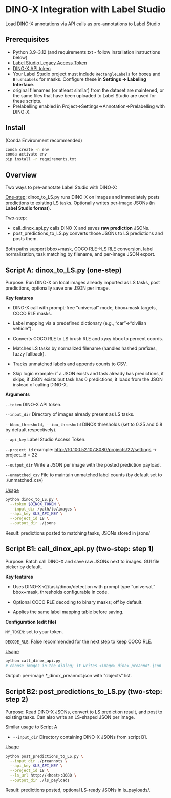 # DINO-X Integration with Label Studio
Load DINO-X annotations via API calls as pre-annotations to Label Studio

## Prerequisites
- Python 3.9–3.12 (and requirements.txt - follow installation instructions below)
- [Label Studio Legacy Access Token](https://labelstud.io/guide/access_tokens)
- [DINO-X API token](https://github.com/deepdataspace/dds-cloudapi-sdk?tab=readme-ov-file#3-apply-for-an-api-token)
- Your Label Studio project must include `RectangleLabels` for boxes and `BrushLabels` for masks. Configure these in **Settings → Labeling Interface**.
- original filenames (or atleast similar) from the dataset are maintened, or the same files that have been uploaded to Label Studio are used for these scripts.
- Prelabelling enabled in Project->Settings->Annotation->Prelabelling with DINO-X.

## Install
(Conda Environment recommended)

```bash
conda create -n env
conda activate env
pip install -r requirements.txt
```

## Overview

Two ways to pre-annotate Label Studio with DINO-X:

<u>One-step</u>: dinox_to_LS.py runs DINO-X on images and immediately posts predictions to existing LS tasks. Optionally writes per-image JSONs (in **Label Studio format**).

<u>Two-step</u>:
* call_dinox_api.py calls DINO-X and saves **raw prediction** JSONs.
* post_predictions_to_LS.py converts those JSONs to LS predictions and posts them.

Both paths support bbox+mask, COCO RLE→LS RLE conversion, label normalization, task matching by filename, and per-image JSON export.

## Script A: dinox_to_LS.py (one-step)

Purpose: Run DINO-X on local images already imported as LS tasks, post predictions, optionally save one JSON per image.

**Key features**

* DINO-X call with prompt-free “universal” mode, bbox+mask targets, COCO RLE masks.

* Label mapping via a predefined dictionary (e.g., “car”→“civilian vehicle”).

* Converts COCO RLE to LS brush RLE and xyxy bbox to percent coords.

* Matches LS tasks by normalized filename (handles hashed prefixes, fuzzy fallback).

* Tracks unmatched labels and appends counts to CSV.

* Skip logic example: if a JSON exists and task already has predictions, it skips; if JSON exists but task has 0 predictions, it loads from the JSON instead of calling DINO-X.

**Arguments**

``--token`` DINO-X API token.

``--input_dir`` Directory of images already present as LS tasks.

``--bbox_threshold, --iou_threshold`` DINOX thresholds (set to 0.25 and 0.8 by default respectively).

``--api_key`` Label Studio Access Token.

``--project_id`` example: http://10.100.52.107:8080/projects/22/settings -> project_id = 22

``--output_dir`` Write a JSON per image with the posted prediction payload.

``--unmatched_csv`` File to maintain unmatched label counts (by default set to ./unmatched_csv)

<u>Usage</u>
```bash
python dinox_to_LS.py \
  --token $DINOX_TOKEN \
  --input_dir /path/to/images \
  --api_key $LS_API_KEY \
  --project_id 18 \
  --output_dir ./jsons
```

Result: predictions posted to matching tasks, JSONs stored in jsons/

## Script B1: call_dinox_api.py (two-step: step 1)

Purpose: Batch call DINO-X and save raw JSONs next to images. GUI file picker by default.

**Key features**

* Uses DINO-X v2/task/dinox/detection with prompt type “universal,” bbox+mask, thresholds configurable in code.

* Optional COCO RLE decoding to binary masks; off by default.

* Applies the same label mapping table before saving.

**Configuration (edit file)**

``MY_TOKEN``: set to your token.

``DECODE_RLE``: False recommended for the next step to keep COCO RLE.

<u>Usage</u>

```python
python call_dinox_api.py
# choose images in the dialog; it writes <image>_dinox_preannot.json
```

Output: per-image *_dinox_preannot.json with "objects" list.

## Script B2: post_predictions_to_LS.py (two-step: step 2)
Purpose: Read DINO-X JSONs, convert to LS prediction result, and post to existing tasks. Can also write an LS-shaped JSON per image.

Similar usage to Script A

* ```--input_dir``` Directory containing DINO-X JSONs from script B1.

<u>Usage</u>

```bash
python post_predictions_to_LS.py \
  --input_dir ./preannots \
  --api_key $LS_API_KEY \
  --project_id 18 \
  --ls_url http://<host>:8080 \
  --output_dir ./ls_payloads
```
Result: predictions posted, optional LS-ready JSONs in ls_payloads/.